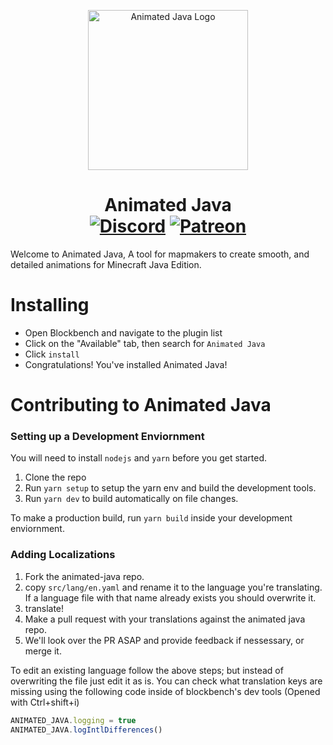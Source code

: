 <p align="center"><img src="https://user-images.githubusercontent.com/48780301/147949112-1929eeeb-e8e6-412d-886e-5b3d6615886f.png" width="256" alt="Animated Java Logo"></img></p>
<h1 align="center">Animated Java<br>
  <a href="https://discord.gg/jFgY4PXZfp"><img src="https://img.shields.io/discord/785339959518953482?color=5865f2&label=Discord&style=flat" alt="Discord"></a>
  <a href="https://www.patreon.com/animatedjava"><img src="https://img.shields.io/badge/Supporters-0-ff5733" alt="Patreon"></a>
</h1>

Welcome to Animated Java, A tool for mapmakers to create smooth, and detailed animations for Minecraft Java Edition.

# Installing
- Open Blockbench and navigate to the plugin list
- Click on the "Available" tab, then search for `Animated Java`
- Click `install`
- Congratulations! You've installed Animated Java!

# Contributing to Animated Java

### Setting up a Development Enviornment
You will need to install `nodejs` and `yarn` before you get started.

1. Clone the repo
2. Run `yarn setup` to setup the yarn env and build the development tools.
3. Run `yarn dev` to build automatically on file changes.

To make a production build, run `yarn build` inside your development enviornment.

### Adding Localizations

1. Fork the animated-java repo.
2. copy `src/lang/en.yaml` and rename it to the language you're translating. If a language file with that name already exists you should overwrite it.
3. translate!
4. Make a pull request with your translations against the animated java repo.
5. We'll look over the PR ASAP and provide feedback if nessessary, or merge it.

To edit an existing language follow the above steps; but instead of overwriting the file just edit it as is.
You can check what translation keys are missing using the following code inside of blockbench's dev tools (Opened with Ctrl+shift+i)
```js
ANIMATED_JAVA.logging = true
ANIMATED_JAVA.logIntlDifferences()
```
